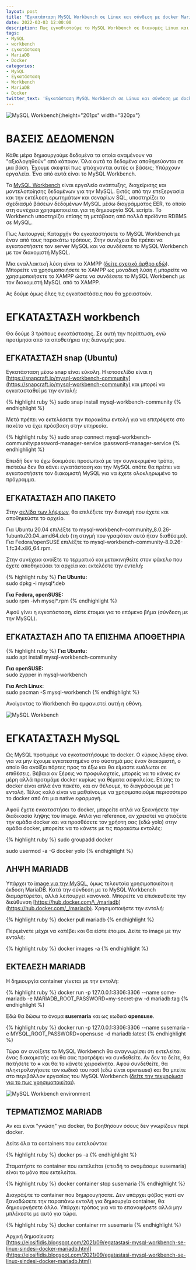 ```yaml
---
layout: post
title: "Εγκατάσταση MySQL Workbench σε Linux και σύνδεση με docker MariaDB"
date: 2022-03-03 12:00:00
description: Πως εγκαθιστούμε το MySQL Workbench σε διανομές Linux και πως το συνδέουμε με MariaDB σε docker
tags:
- MySQL
- workbench
- εγκατάσταση
- MariaDB
- Docker
categories:
- MySQL
- Εγκατάσταση
- Workbench
- MariaDB
- Docker
twitter_text: 'Εγκατάσταση MySQL Workbench σε Linux και σύνδεση με docker MariaDB'
---
```


![MySQL Workbench](/post_images/workbench/workbench-logo.png "MySQL Workbench"){:height="201px" width="320px"}

# ΒΑΣΕΙΣ ΔΕΔΟΜΕΝΩΝ

Κάθε μέρα δημιουργούμε δεδομένα τα οποία αναμένουν να "αξιολογηθούν" από κάποιον. Όλα αυτά τα δεδομένα αποθηκεύονται σε μια βάση. Έχουμε σκεφτεί πως φτιάχνονται αυτές οι βάσεις; Υπάρχουν εργαλεία. Ένα από αυτά είναι το MySQL Workbench.  
  
Το [MySQL Workbench](https://www.mysql.com/products/workbench/) είναι εργαλείο ανάπτυξης, διαχείρισης και μοντελοποίησης δεδομένων για την MySQL. Εκτός από την επεξεργασία και την εκτέλεση ερωτημάτων και σεναρίων SQL, υποστηρίζει το σχεδιασμό βάσεων δεδομένων MySQL μέσω διαγράμματος EER, το οποίο στη συνέχεια χρησιμοποιείται για τη δημιουργία SQL scripts. Το Workbench υποστηρίζει επίσης τη μετάβαση από πολλά προϊόντα RDBMS σε MySQL.  
  
Πως λειτουργεί; Καταρχήν θα εγκαταστήσετε το MySQL Workbench με έναν από τους παρακάτω τρόπους. Στην συνέχεια θα πρέπει να εγκαταστήσετε τον server MySQL και να συνδέσετε το MySQL Workbench με τον διακομιστή MySQL.  
  
Μια εναλλακτική λύση είναι το XAMPP ([δείτε σχετικό άρθρο εδώ](https://eiosifidis.blogspot.com/2021/05/egatastasi-xrisi-xampp-se-linux-egkatastasi-wordpress.html)). Μπορείτε να χρησιμοποιήσετε το XAMPP ως μοναδική λύση ή μπορείτε να χρησιμοποιήσετε το XAMPP ώστε να συνδέσετε το MySQL Workbench με τον διακομιστή MySQL από το XAMPP.  
  
Ας δούμε όμως όλες τις εγκαταστάσεις που θα χρειαστούν.  
  
# ΕΓΚΑΤΑΣΤΑΣΗ workbench

Θα δούμε 3 τρόπους εγκατάστασης. Σε αυτή την περίπτωση, εγώ προτίμησα από τα αποθετήρια της διανομής μου.  
  
## ΕΓΚΑΤΑΣΤΑΣΗ snap (Ubuntu)

Εγκατάσταση μέσω snap είναι εύκολη. Η ιστοσελίδα είναι η [https://snapcraft.io/mysql-workbench-community](https://snapcraft.io/mysql-workbench-community) και μπορεί να εγκατασταθεί με την εντολή:  

{% highlight ruby %}
sudo snap install mysql-workbench-community
{% endhighlight %}

Μετά πρέπει να εκτελέσετε την παρακάτω εντολή για να επιτρέψετε στο πακέτο να έχει πρόσβαση στην υπηρεσία.  

{% highlight ruby %}
sudo snap connect mysql-workbench-community:password-manager-service :password-manager-service
{% endhighlight %}

Επειδή δεν το έχω δοκιμάσει προσωπικά με την συγκεκριμένο τρόπο, πιστεύω δεν θα κάνει εγκατάσταση και την MySQL οπότε θα πρέπει να εγκαταστήσετε τον διακομιστή MySQL για να έχετε ολοκληρωμένο το πρόγραμμα.  
  

## ΕΓΚΑΤΑΣΤΑΣΗ ΑΠΟ ΠΑΚΕΤΟ

Στην [σελίδα των λήψεων](https://dev.mysql.com/downloads/workbench/), θα επιλέξετε την διανομή που έχετε και αποθηκεύστε το αρχείο.  
  
Για Ubuntu 20.04 επιλέξτε το mysql-workbench-community\_8.0.26-1ubuntu20.04\_amd64.deb (τη στιγμή που γραφόταν αυτό ήταν διαθέσιμο).  
Για Fedora/openSUSE επιλέξτε το mysql-workbench-community-8.0.26-1.fc34.x86\_64.rpm.  
  
Στην συνέχεια ανοίξτε το τερματικό και μετακινηθείτε στον φάκελο που έχετε αποθηκεύσει τα αρχεία και εκτελέστε την εντολή:  

{% highlight ruby %}
**Για Ubuntu:**  
sudo dpkg -i mysql\*.deb  
  
**Για Fedora, openSUSE:**  
sudo rpm -ivh mysql\*.rpm
{% endhighlight %}
  
Αφού γίνει η εγκατάσταση, είστε έτοιμοι για το επόμενο βήμα (σύνδεση με την MySQL).  
  
## ΕΓΚΑΤΑΣΤΑΣΗ ΑΠΟ TA ΕΠΙΣΗΜΑ ΑΠΟΘΕΤΗΡΙΑ

{% highlight ruby %}
**Για Ubuntu:**  
sudo apt install mysql-workbench-community  
  
**Για openSUSE:**  
sudo zypper in mysql-workbench  
  
**Για Arch Linux:**  
sudo pacman -S mysql-workbench
{% endhighlight %}
  
Ανοίγοντας το Workbench θα εμφανιστεί αυτή η οθόνη.  

![MySQL Workbench](/post_images/workbench/workbench.png "MySQL Workbench")

# ΕΓΚΑΤΑΣΤΑΣΗ MySQL

Ως MySQL προτιμάμε να εγκαταστήσουμε το docker. Ο κύριος λόγος είναι για να μην έχουμε εγκατεστημένο στο σύστημά μας έναν διακομιστή, ο οποίο θα ανοίξει πόρτες προς τα έξω και θα είμαστε ευάλωτοι σε επιθέσεις. Βέβαια αν ξέρεις να προφυλαχτείς, μπορείς να το κάνεις εν μέρη αλλά προτιμάμε docker κυρίως για θέματα ασφαλείας. Επίσης το docker είναι απλά ένα πακέτο, και αν θέλουμε, το διαγράφουμε με 1 εντολή. Τέλος καλό είναι να μαθαίνουμε να χρησιμοποιούμε περισσότερο το docker από ότι μια native εφαρμογή.  
  
Αφού έχετε εγκαταστήσει το docker, μπορείτε απλά να ξεκινήσετε την διαδικασία λήψης του image. Απλά για reference, αν χρειστεί να φτιάξετε την ομάδα docker και να προσθέσετε τον χρήστη σας (εδώ yolo) στην ομάδα docker, μπορείτε να το κάνετε με τις παρακάτω εντολές:  

{% highlight ruby %}
sudo groupadd docker  
  
sudo usermod -a -G docker yolo
{% endhighlight %}

## ΛΗΨΗ MARIADB

Υπάρχει το [image για την MySQL](https://hub.docker.com/_/mysql), όμως τελευταία χρησιμοποιείται η έκδοση MariaDB. Κατά την σύνδεση με το MySQL Workbench διαμαρτύρεται, αλλά λειτουργεί κανονικά. Μπορείτε να επισκευθείτε την διεύθυνση [https://hub.docker.com/\_/mariadb](https://hub.docker.com/_/mariadb). Χρησιμοποιήστε την εντολή:  

{% highlight ruby %}
docker pull mariadb
{% endhighlight %}
  
Περιμένετε μέχρι να κατέβει και θα είστε έτοιμοι. Δείτε το image με την εντολή:  

{% highlight ruby %}
docker images -a
{% endhighlight %}

## ΕΚΤΕΛΕΣΗ MARIADB

Η δημιουργία container γίνεται με την εντολή:  

{% highlight ruby %}
docker run -p 127.0.0.1:3306:3306 --name some-mariadb -e MARIADB\_ROOT\_PASSWORD=my-secret-pw -d mariadb:tag
{% endhighlight %}
  
Εδώ θα δώσω το όνομα **susemaria** και ως κωδικό **opensuse**.  

{% highlight ruby %}
docker run -p 127.0.0.1:3306:3306 --name susemaria -e MYSQL\_ROOT\_PASSWORD=opensuse -d mariadb:latest
{% endhighlight %}
  
Τώρα αν ανοίξετε το MySQL Workbench θα αναγνωρίσει ότι εκτελείται ένας διακομιστής και θα σας προτρέψει να συνδεθείτε. Αν δεν το δείτε, θα πατήσετε το **+** και θα το κάνετε χειροκίνητα. Αφού συνδεθείτε, θα πληκτρολογήσετε τον κωδικό του root (εδώ είναι opensuse) και θα μπείτε στο περιβάλλον εργασίας του MySQL Workbench ([δείτε την τεκμηρίωση για το πως χρησιμοποιείται](https://dev.mysql.com/doc/workbench/en/)).  

![MySQL Workbench environment](/post_images/workbench/workbench-select.png "MySQL Workbench environment")

## ΤΕΡΜΑΤΙΣΜΟΣ MARIADB

Αν και είναι "γνώση" για docker, θα βοηθήσουν όσους δεν γνωρίζουν περί docker.  
  
Δείτε όλα τα containers που εκτελούνται:

{% highlight ruby %}
docker ps -a
{% endhighlight %}
  
Σταματήστε το container που εκτελείται (επειδή το ονομάσαμε susemaria) είναι το μόνο που εκτελείται.  

{% highlight ruby %}
docker container stop susemaria
{% endhighlight %}
  
Διαγράψτε το container που δημιρουγήσατε. Δεν υπάρχει φόβος γιατί αν ξαναδώσετε την παραπάνω εντολή για δημιουργία container, θα δημιουργήσετε άλλο. Υπάρχει τρόπος για να το επαναφέρετε αλλά μην μπλέκεστε με αυτό για τώρα.  

{% highlight ruby %}
docker container rm susemaria
{% endhighlight %}
  
Αρχική δημοσίευση:  
[https://eiosifidis.blogspot.com/2021/09/egatastasi-mysql-workbench-se-linux-sindesi-docker-mariadb.html](https://eiosifidis.blogspot.com/2021/09/egatastasi-mysql-workbench-se-linux-sindesi-docker-mariadb.html)
